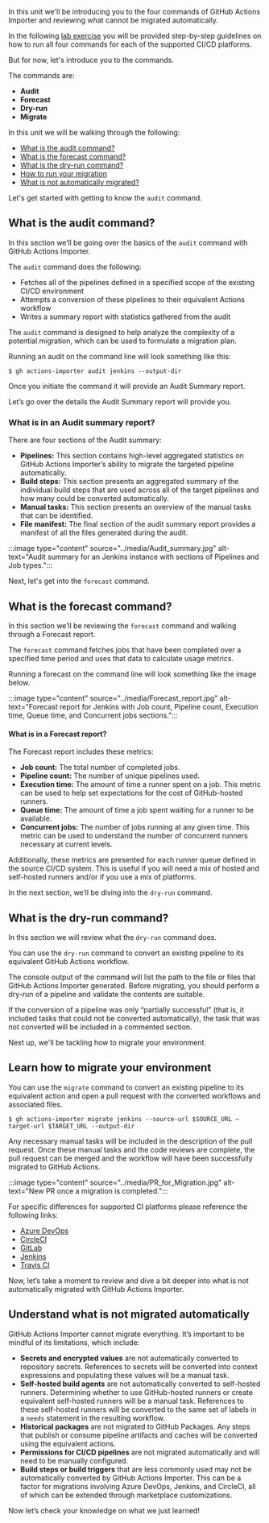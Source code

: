 In this unit we'll be introducing you to the four commands of GitHub Actions Importer and reviewing what cannot be migrated automatically. 

In the following [lab exercise](https://github.com/actions/importer-labs) you will be provided step-by-step guidelines on how to run all four commands for each of the supported CI/CD platforms. 

But for now, let's introduce you to the commands.

The commands are:

- **Audit**
- **Forecast**
- **Dry-run**
- **Migrate**

In this unit we will be walking through the following:
- [What is the audit command?](https://github.com/githubpartners/microsoft-learn/edit/cami-actions-importer/github/migrate-cicd-pipelines-to-github-with-github-actions-importer/includes/3-How-run-GitHub-Actions-Importer-commands.md#what-is-the-audit-command)
- [What is the forecast command?](https://github.com/githubpartners/microsoft-learn/edit/cami-actions-importer/github/migrate-cicd-pipelines-to-github-with-github-actions-importer/includes/3-How-run-GitHub-Actions-Importer-commands.md#what-is-the-forecast-command)
- [What is the dry-run command?](https://github.com/githubpartners/microsoft-learn/edit/cami-actions-importer/github/migrate-cicd-pipelines-to-github-with-github-actions-importer/includes/3-How-run-GitHub-Actions-Importer-commands.md#what-is-the-dry-run-command)
- [How to run your migration](https://github.com/githubpartners/microsoft-learn/blob/cami-actions-importer/github/migrate-cicd-pipelines-to-github-with-github-actions-importer/includes/3-How-run-GitHub-Actions-Importer-commands.md#learn-how-to-migrate-your-environment)
- [What is not automatically migrated?](https://github.com/githubpartners/microsoft-learn/blob/cami-actions-importer/github/migrate-cicd-pipelines-to-github-with-github-actions-importer/includes/3-How-run-GitHub-Actions-Importer-commands.md#understand-what-is-not-migrated-automatically)

Let's get started with getting to know the ```audit``` command. 

## What is the audit command?
In this section we’ll be going over the basics of the ```audit``` command with GitHub Actions Importer.

The ```audit``` command does the following: 
- Fetches all of the pipelines defined in a specified scope of the existing CI/CD environment
- Attempts a conversion of these pipelines to their equivalent Actions workflow 
- Writes a summary report with statistics gathered from the audit 

The ```audit``` command is designed to help analyze the complexity of a potential migration, which can be used to formulate a migration plan. 

Running an audit on the command line will look something like this:
```
$ gh actions-importer audit jenkins --output-dir 
```

Once you initiate the command it will provide an Audit Summary report.

Let’s go over the details the Audit Summary report will provide you. 

### What is in an Audit summary report?

There are four sections of the Audit summary: 

- **Pipelines:** This section contains high-level aggregated statistics on GitHub Actions Importer’s ability to migrate the targeted pipeline automatically.
- **Build steps:** This section presents an aggregated summary of the individual build steps that are used across all of the target pipelines and how many could be converted automatically.
- **Manual tasks:** This section presents an overview of the manual tasks that can be identified.
- **File manifest:** The final section of the audit summary report provides a manifest of all the files generated during the audit. 

:::image type="content" source="../media/Audit_summary.jpg" alt-text="Audit summary for an Jenkins instance with sections of Pipelines and Job types.":::

Next, let's get into the ```forecast``` command. 

## What is the forecast command?

In this section we’ll be reviewing the ```forecast``` command and walking through a Forecast report. 

The ```forecast``` command fetches jobs that have been completed over a specified time period and uses that data to calculate usage metrics.

Running a forecast on the command line will look something like the image below. 

:::image type="content" source="../media/Forecast_report.jpg" alt-text="Forecast report for Jenkins with Job count, Pipeline count, Execution time, Queue time, and Concurrent jobs sections.":::


#### What is in a Forecast report?

The Forecast report includes these metrics:

- **Job count:** The total number of completed jobs.
- **Pipeline count:** The number of unique pipelines used.
- **Execution time:** The amount of time a runner spent on a job. This metric can be used to help set expectations for the cost of GitHub-hosted runners.
- **Queue time:** The amount of time a job spent waiting for a runner to be available.
- **Concurrent jobs:** The number of jobs running at any given time. This metric can be used to understand the number of concurrent runners necessary at current levels.

Additionally, these metrics are presented for each runner queue defined in the source CI/CD system. This is useful if you will need a mix of hosted and self-hosted runners and/or if you use a mix of platforms.

In the next section, we’ll be diving into the ```dry-run``` command. 

## What is the dry-run command?

In this section we will review what the ```dry-run``` command does. 

You can use the ```dry-run``` command to convert an existing pipeline to its equivalent GitHub Actions workflow. 

The console output of the command will list the path to the file or files that GitHub Actions Importer generated. Before migrating, you should perform a dry-run of a pipeline and validate the contents are suitable.

If the conversion of a pipeline was only “partially successful” (that is, it included tasks that could not be converted automatically), the task that was not converted will be included in a commented section.

Next up, we'll be tackling how to migrate your environment. 

## Learn how to migrate your environment 

You can use the ```migrate``` command to convert an existing pipeline to its equivalent action and open a pull request with the converted workflows and associated files.

```
$ gh actions-importer migrate jenkins --source-url $SOURCE_URL –target-url $TARGET_URL --output-dir 
```

Any necessary manual tasks will be included in the description of the pull request. Once these manual tasks and the code reviews are complete, the pull request can be merged and the workflow will have been successfully migrated to GitHub Actions.

:::image type="content" source="../media/PR_for_Migration.jpg" alt-text="New PR once a migration is completed.":::

For specific differences for supported CI platforms please reference the following links:

- [Azure DevOps](https://docs.github.com/en/actions/migrating-to-github-actions/migrating-from-azure-pipelines-to-github-actions)
- [CircleCI](https://docs.github.com/en/actions/migrating-to-github-actions/migrating-from-circleci-to-github-actions)
- [GitLab](https://docs.github.com/en/actions/migrating-to-github-actions/migrating-from-gitlab-cicd-to-github-actions)
- [Jenkins](https://docs.github.com/en/actions/migrating-to-github-actions/migrating-from-jenkins-to-github-actions)
- [Travis CI](https://docs.github.com/en/actions/migrating-to-github-actions/migrating-from-travis-ci-to-github-actions)

Now, let’s take a moment to review and dive a bit deeper into what is not automatically migrated with GitHub Actions Importer. 

## Understand what is not migrated automatically

GitHub Actions Importer cannot migrate everything. It’s important to be mindful of its limitations, which include:

- **Secrets and encrypted values** are not automatically converted to repository secrets. References to secrets will be converted into context expressions and populating these values will be a manual task.
- **Self-hosted build agents** are not automatically converted to self-hosted runners. Determining whether to use GitHub-hosted runners or create equivalent self-hosted runners will be a manual task. References to these self-hosted runners will be converted to the same set of labels in a ```needs``` statement in the resulting workflow.
- **Historical packages** are not migrated to GitHub Packages. Any steps that publish or consume pipeline artifacts and caches will be converted using the equivalent actions.
- **Permissions for CI/CD pipelines** are not migrated automatically and will need to be manually configured.
- **Build steps or build triggers** that are less commonly used may not be automatically converted by GitHub Actions Importer. This can be a factor for migrations involving Azure DevOps, Jenkins, and CircleCI, all of which can be extended through marketplace customizations.

Now let’s check your knowledge on what we just learned!



